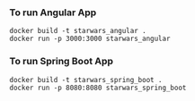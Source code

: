 ### To run Angular App

```
docker build -t starwars_angular .
docker run -p 3000:3000 starwars_angular
```

### To run Spring Boot App

```
docker build -t starwars_spring_boot .
docker run -p 8080:8080 starwars_spring_boot
```